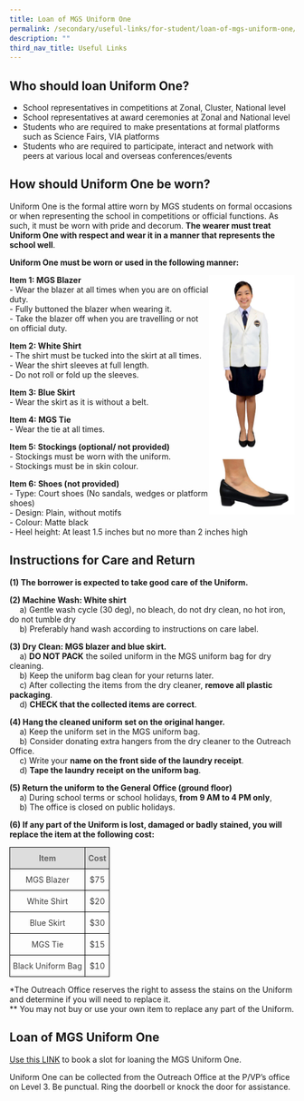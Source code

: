 ```yaml
---
title: Loan of MGS Uniform One
permalink: /secondary/useful-links/for-student/loan-of-mgs-uniform-one/
description: ""
third_nav_title: Useful Links
---
```

## Who should loan Uniform One?
*   School representatives in competitions at Zonal, Cluster, National level
*   School representatives at award ceremonies at Zonal and National level
*   Students who are required to make presentations at formal platforms such as Science Fairs, VIA platforms
*   Students who are required to participate, interact and network with peers at various local and overseas conferences/events



## How should Uniform One be worn?
Uniform One is the formal attire worn by MGS students on formal occasions or when representing the school in competitions or official functions. As such, it must be worn with pride and decorum. **The wearer must treat Uniform One with respect and wear it in a manner that represents the school well**.

**Uniform One must be worn or used in the following manner:**

<img src="/images/Secondary/uniform-one.jpg" style="width:30%" align="right">

**Item 1: MGS Blazer**
<br> - Wear the blazer at all times when you are on official duty.
<br> - Fully buttoned the blazer when wearing it. 
<br> - Take the blazer off when you are travelling or not on official duty.  


**Item 2: White Shirt**
<br> - The shirt must be tucked into the skirt at all times.
<br> - Wear the shirt sleeves at full length.
<br> - Do not roll or fold up the sleeves.  


**Item 3: Blue Skirt**
<br> - Wear the skirt as it is without a belt.  
      
    
**Item 4: MGS Tie** 
<br> - Wear the tie at all times.  
    
		
**Item 5: Stockings (optional/ not provided)**
<br> - Stockings must be worn with the uniform.
<br> - Stockings must be in skin colour.  
    

**Item 6: Shoes (not provided)**
<br> - Type: Court shoes (No sandals, wedges or platform shoes)
<br> - Design: Plain, without motifs
<br> - Colour: Matte black
<br> - Heel height: At least 1.5 inches but no more than 2 inches high



## Instructions for Care and Return

**(1) The borrower is expected to take good care of the Uniform.**


**(2) Machine Wash: White shirt**
<br>  a) Gentle wash cycle (30 deg), no bleach, do not dry clean, no hot iron, do not tumble dry
<br>  b) Preferably hand wash according to instructions on care label.


**(3) Dry Clean: MGS blazer and blue skirt.**
<br>  a) **DO NOT PACK** the soiled uniform in the MGS uniform bag for dry cleaning.
<br>  b) Keep the uniform bag clean for your returns later.
<br>  c) After collecting the items from the dry cleaner, **remove all plastic packaging**.
<br>  d) **CHECK that the collected items are correct**.


**(4) Hang the cleaned uniform set on the original hanger.**
<br>  a) Keep the uniform set in the MGS uniform bag.
<br>  b) Consider donating extra hangers from the dry cleaner to the Outreach Office.
<br>  c) Write your **name on the front side of the laundry receipt**. 
<br>  d) **Tape the laundry receipt on the uniform bag**.


**(5) Return the uniform to the General Office (ground floor)**
<br>  a) During school terms or school holidays, **from 9 AM to 4 PM only**, 
<br>  b) The office is closed on public holidays.


**(6) If any part of the Uniform is lost, damaged or badly stained, you will replace the item at the following cost:**


<style type="text/css">
.tg  {border-collapse:collapse;border-spacing:0;}
.tg td{border-color:black;border-style:solid;border-width:1px;
  overflow:hidden;padding:10px 5px;word-break:normal;}
.tg th{border-color:black;border-style:solid;border-width:1px;font-weight:normal;overflow:hidden;padding:10px 5px;word-break:normal;}
.tg .tg-5hwe{color:#3D3D3D;text-align:center;vertical-align:middle}
.tg .tg-feqv{background-color:#DDD;color:#666;font-weight:bold;text-align:center;vertical-align:middle}
</style>
<table class="tg">
<thead>
  <tr>
    <th class="tg-feqv"><span style="color:#666;background-color:#DDD">Item</span></th>
    <th class="tg-feqv"><span style="color:#666;background-color:#DDD">Cost</span></th>
  </tr>
</thead>
<tbody>
  <tr>
    <td class="tg-5hwe">MGS Blazer</td>
    <td class="tg-5hwe">$75</td>
  </tr>
  <tr>
    <td class="tg-5hwe">White Shirt</td>
    <td class="tg-5hwe">$20</td>
  </tr>
  <tr>
    <td class="tg-5hwe">Blue Skirt</td>
    <td class="tg-5hwe">$30</td>
  </tr>
  <tr>
    <td class="tg-5hwe">MGS Tie</td>
    <td class="tg-5hwe">$15</td>
  </tr>
  <tr>
    <td class="tg-5hwe">Black Uniform Bag</td>
    <td class="tg-5hwe">$10</td>
  </tr>
</tbody>
</table>

*The Outreach Office reserves the right to assess the stains on the Uniform and determine if you will need to replace it.  <br>
** You may not buy or use your own item to replace any part of the Uniform.



## Loan of MGS Uniform One
  
[Use this LINK](https://docs.google.com/forms/d/e/1FAIpQLScu6bQdz1x6gAo8xruDzLvMOLrFg-Nq_Ws3eYHdJhVAWzZ7XA/viewform) to book a slot for loaning the MGS Uniform One.  
  
Uniform One can be collected from the Outreach Office at the P/VP’s office on Level 3. Be punctual. Ring the doorbell or knock the door for assistance.